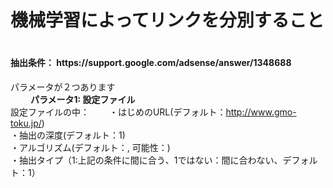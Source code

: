 <h1>機械学習によってリンクを分別すること<h1>
<h4>抽出条件： https://support.google.com/adsense/answer/1348688</h4>

パラメータが２つあります  
　　
<b>パラメータ1: 設定ファイル</b>  
設定ファイルの中：　　
・はじめのURL(デフォルト：http://www.gmo-toku.jp/)  
・抽出の深度(デフォルト：1)  
・アルゴリズム(デフォルト：, 可能性：)  
・抽出タイプ（1:上記の条件に間に合う、1ではない：間に合わない、デフォルト：1）  